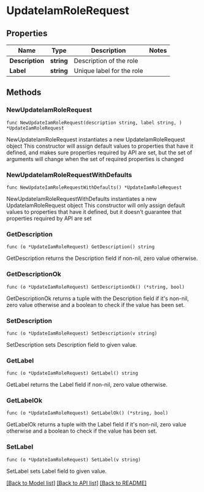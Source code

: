 # UpdateIamRoleRequest

## Properties

Name | Type | Description | Notes
------------ | ------------- | ------------- | -------------
**Description** | **string** | Description of the role | 
**Label** | **string** | Unique label for the role | 

## Methods

### NewUpdateIamRoleRequest

`func NewUpdateIamRoleRequest(description string, label string, ) *UpdateIamRoleRequest`

NewUpdateIamRoleRequest instantiates a new UpdateIamRoleRequest object
This constructor will assign default values to properties that have it defined,
and makes sure properties required by API are set, but the set of arguments
will change when the set of required properties is changed

### NewUpdateIamRoleRequestWithDefaults

`func NewUpdateIamRoleRequestWithDefaults() *UpdateIamRoleRequest`

NewUpdateIamRoleRequestWithDefaults instantiates a new UpdateIamRoleRequest object
This constructor will only assign default values to properties that have it defined,
but it doesn't guarantee that properties required by API are set

### GetDescription

`func (o *UpdateIamRoleRequest) GetDescription() string`

GetDescription returns the Description field if non-nil, zero value otherwise.

### GetDescriptionOk

`func (o *UpdateIamRoleRequest) GetDescriptionOk() (*string, bool)`

GetDescriptionOk returns a tuple with the Description field if it's non-nil, zero value otherwise
and a boolean to check if the value has been set.

### SetDescription

`func (o *UpdateIamRoleRequest) SetDescription(v string)`

SetDescription sets Description field to given value.


### GetLabel

`func (o *UpdateIamRoleRequest) GetLabel() string`

GetLabel returns the Label field if non-nil, zero value otherwise.

### GetLabelOk

`func (o *UpdateIamRoleRequest) GetLabelOk() (*string, bool)`

GetLabelOk returns a tuple with the Label field if it's non-nil, zero value otherwise
and a boolean to check if the value has been set.

### SetLabel

`func (o *UpdateIamRoleRequest) SetLabel(v string)`

SetLabel sets Label field to given value.



[[Back to Model list]](../README.md#documentation-for-models) [[Back to API list]](../README.md#documentation-for-api-endpoints) [[Back to README]](../README.md)



